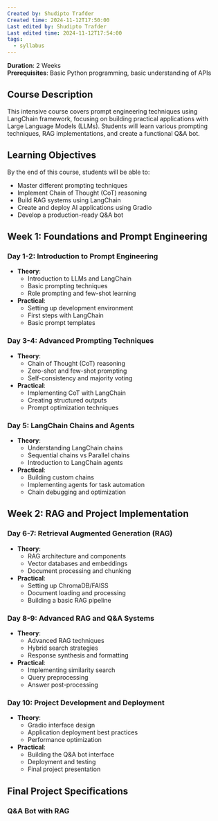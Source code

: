 ```yaml
---
Created by: Shudipto Trafder
Created time: 2024-11-12T17:50:00
Last edited by: Shudipto Trafder
Last edited time: 2024-11-12T17:54:00
tags:
  - syllabus
---
```



**Duration**: 2 Weeks  
**Prerequisites**: Basic Python programming, basic understanding of APIs

## Course Description
This intensive course covers prompt engineering techniques using LangChain framework, focusing on building practical applications with Large Language Models (LLMs). Students will learn various prompting techniques, RAG implementations, and create a functional Q&A bot.

## Learning Objectives
By the end of this course, students will be able to:
- Master different prompting techniques
- Implement Chain of Thought (CoT) reasoning
- Build RAG systems using LangChain
- Create and deploy AI applications using Gradio
- Develop a production-ready Q&A bot

## Week 1: Foundations and Prompt Engineering

### Day 1-2: Introduction to Prompt Engineering
- **Theory**:
  - Introduction to LLMs and LangChain
  - Basic prompting techniques
  - Role prompting and few-shot learning
- **Practical**:
  - Setting up development environment
  - First steps with LangChain
  - Basic prompt templates

### Day 3-4: Advanced Prompting Techniques
- **Theory**:
  - Chain of Thought (CoT) reasoning
  - Zero-shot and few-shot prompting
  - Self-consistency and majority voting
- **Practical**:
  - Implementing CoT with LangChain
  - Creating structured outputs
  - Prompt optimization techniques

### Day 5: LangChain Chains and Agents
- **Theory**:
  - Understanding LangChain chains
  - Sequential chains vs Parallel chains
  - Introduction to LangChain agents
- **Practical**:
  - Building custom chains
  - Implementing agents for task automation
  - Chain debugging and optimization

## Week 2: RAG and Project Implementation

### Day 6-7: Retrieval Augmented Generation (RAG)
- **Theory**:
  - RAG architecture and components
  - Vector databases and embeddings
  - Document processing and chunking
- **Practical**:
  - Setting up ChromaDB/FAISS
  - Document loading and processing
  - Building a basic RAG pipeline

### Day 8-9: Advanced RAG and Q&A Systems
- **Theory**:
  - Advanced RAG techniques
  - Hybrid search strategies
  - Response synthesis and formatting
- **Practical**:
  - Implementing similarity search
  - Query preprocessing
  - Answer post-processing

### Day 10: Project Development and Deployment
- **Theory**:
  - Gradio interface design
  - Application deployment best practices
  - Performance optimization
- **Practical**:
  - Building the Q&A bot interface
  - Deployment and testing
  - Final project presentation

## Final Project Specifications
### Q&A Bot with RAG